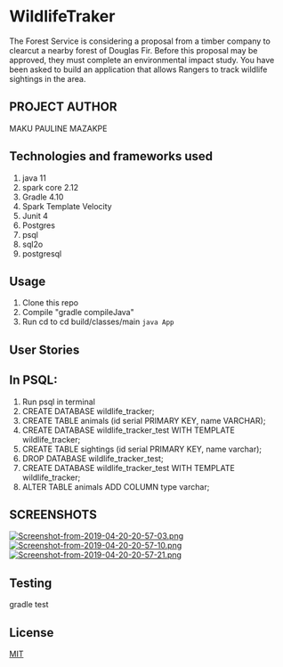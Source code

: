 # WildlifeTraker
The Forest Service is considering a proposal from a timber company to clearcut a nearby forest of Douglas Fir. Before this proposal may be approved, they must complete an environmental impact study. You have been asked to build an application that allows Rangers to track wildlife sightings in the area.

## PROJECT AUTHOR
MAKU PAULINE MAZAKPE

## Technologies and frameworks used
1. java 11
2. spark core 2.12
3. Gradle 4.10
4. Spark Template Velocity
5. Junit 4
6. Postgres
7. psql
8. sql2o
9. postgresql

## Usage
1. Clone this repo
2. Compile "gradle compileJava"
3. Run cd to cd build/classes/main `java App`

## User Stories 

## In PSQL:
1. Run psql in terminal
2. CREATE DATABASE wildlife_tracker;
3. CREATE TABLE animals (id serial PRIMARY KEY, name VARCHAR);
4. CREATE DATABASE wildlife_tracker_test WITH TEMPLATE wildlife_tracker;
5. CREATE TABLE sightings (id serial PRIMARY KEY, name varchar);
6. DROP DATABASE wildlife_tracker_test;
7. CREATE DATABASE wildlife_tracker_test WITH TEMPLATE wildlife_tracker;
8. ALTER TABLE animals ADD COLUMN type varchar;

## SCREENSHOTS
[![Screenshot-from-2019-04-20-20-57-03.png](https://i.postimg.cc/5N6pzWnZ/Screenshot-from-2019-04-20-20-57-03.png)](https://postimg.cc/crGQq2qm)
[![Screenshot-from-2019-04-20-20-57-10.png](https://i.postimg.cc/GmvFPLYS/Screenshot-from-2019-04-20-20-57-10.png)](https://postimg.cc/PCrvTkSm)
[![Screenshot-from-2019-04-20-20-57-21.png](https://i.postimg.cc/63pCNCPD/Screenshot-from-2019-04-20-20-57-21.png)](https://postimg.cc/SXHn6Ykr)

## Testing
gradle test

## License
[MIT](https://choosealicense.com/licenses/mit/)

